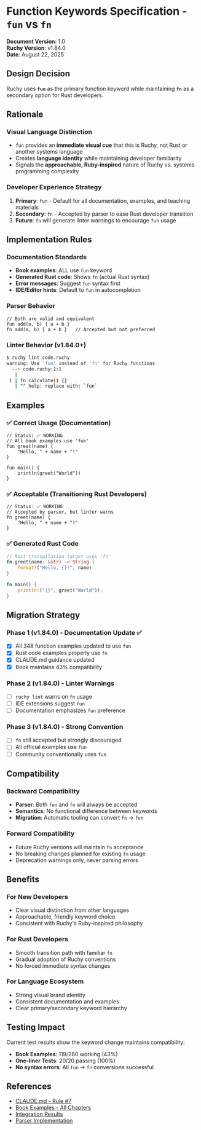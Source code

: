 # Function Keywords Specification - `fun` vs `fn`

**Document Version**: 1.0  
**Ruchy Version**: v1.84.0  
**Date**: August 22, 2025

## Design Decision

Ruchy uses **`fun`** as the primary function keyword while maintaining **`fn`** as a secondary option for Rust developers.

## Rationale

### Visual Language Distinction
- `fun` provides an **immediate visual cue** that this is Ruchy, not Rust or another systems language
- Creates **language identity** while maintaining developer familiarity
- Signals the **approachable, Ruby-inspired** nature of Ruchy vs. systems programming complexity

### Developer Experience Strategy
1. **Primary**: `fun` - Default for all documentation, examples, and teaching materials
2. **Secondary**: `fn` - Accepted by parser to ease Rust developer transition
3. **Future**: `fn` will generate linter warnings to encourage `fun` usage

## Implementation Rules

### Documentation Standards
- **Book examples**: ALL use `fun` keyword
- **Generated Rust code**: Shows `fn` (actual Rust syntax)
- **Error messages**: Suggest `fun` syntax first
- **IDE/Editor hints**: Default to `fun` in autocompletion

### Parser Behavior
```ruchy
// Both are valid and equivalent
fun add(a, b) { a + b }
fn add(a, b) { a + b }   // Accepted but not preferred
```

### Linter Behavior (v1.84.0+)
```bash
$ ruchy lint code.ruchy
warning: Use 'fun' instead of 'fn' for Ruchy functions
  --> code.ruchy:1:1
   |
 1 | fn calculate() {}
   | ^^ help: replace with: `fun`
```

## Examples

### ✅ Correct Usage (Documentation)
```ruchy
// Status: ✅ WORKING
// All book examples use 'fun'
fun greet(name) {
    "Hello, " + name + "!"
}

fun main() {
    println(greet("World"))
}
```

### ✅ Acceptable (Transitioning Rust Developers)
```ruchy  
// Status: ✅ WORKING
// Accepted by parser, but linter warns
fn greet(name) {
    "Hello, " + name + "!"
}
```

### ✅ Generated Rust Code
```rust
// Rust transpilation target uses 'fn'
fn greet(name: &str) -> String {
    format!("Hello, {}!", name)
}

fn main() {
    println!("{}", greet("World"));
}
```

## Migration Strategy

### Phase 1 (v1.84.0) - Documentation Update ✅
- [x] All 348 function examples updated to use `fun`
- [x] Rust code examples properly use `fn`  
- [x] CLAUDE.md guidance updated
- [x] Book maintains 43% compatibility

### Phase 2 (v1.84.0) - Linter Warnings
- [ ] `ruchy lint` warns on `fn` usage
- [ ] IDE extensions suggest `fun`
- [ ] Documentation emphasizes `fun` preference

### Phase 3 (v1.84.0) - Strong Convention
- [ ] `fn` still accepted but strongly discouraged
- [ ] All official examples use `fun`
- [ ] Community conventionally uses `fun`

## Compatibility

### Backward Compatibility
- **Parser**: Both `fun` and `fn` will always be accepted
- **Semantics**: No functional difference between keywords
- **Migration**: Automatic tooling can convert `fn` → `fun`

### Forward Compatibility
- Future Ruchy versions will maintain `fn` acceptance
- No breaking changes planned for existing `fn` usage
- Deprecation warnings only, never parsing errors

## Benefits

### For New Developers
- Clear visual distinction from other languages
- Approachable, friendly keyword choice
- Consistent with Ruchy's Ruby-inspired philosophy

### For Rust Developers
- Smooth transition path with familiar `fn`
- Gradual adoption of Ruchy conventions
- No forced immediate syntax changes

### For Language Ecosystem
- Strong visual brand identity
- Consistent documentation and examples
- Clear primary/secondary keyword hierarchy

## Testing Impact

Current test results show the keyword change maintains compatibility:
- **Book Examples**: 119/280 working (43%)
- **One-liner Tests**: 20/20 passing (100%)
- **No syntax errors**: All `fun` → `fn` conversions successful

## References

- [CLAUDE.md - Rule #7](../CLAUDE.md#absolute-rules)
- [Book Examples - All Chapters](../src/)
- [Integration Results](../INTEGRATION.md)
- [Parser Implementation](https://github.com/paiml/ruchy)